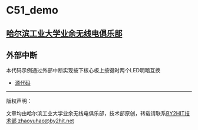 # C51_demo
## [哈尔滨工业大学业余无线电俱乐部](www.by2hit.net)
## 外部中断
本代码示例通过外部中断实现按下核心板上按键时两个LED明暗互换

* [源代码](/External_Interrupt/External_Interrupt.c)

----
版权声明：

文章均由哈尔滨工业大学业余无线电俱乐部，技术部原创，转载请联系[BY2HIT技术部 zhaoyuhao@by2hit.net](zhaoyuhao@by2hit.net)